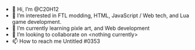 - 👋 Hi, I’m @C20H12
- 👀 I’m interested in FTL modding, HTML, JavaScript / Web tech, and Lua game development.
- 🌱 I’m currently learning pixle art, and Web development
- 💞️ I’m looking to collaborate on \<nothing currently\>
- 📫 How to reach me Untitled #0353

<!---
C20H12/C20H12 is a ✨ special ✨ repository because its `README.md` (this file) appears on your GitHub profile.
You can click the Preview link to take a look at your changes.
--->

